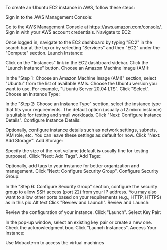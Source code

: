 To create an Ubuntu EC2 instance in AWS, follow these steps:

Sign in to the AWS Management Console:

Go to the AWS Management Console at https://aws.amazon.com/console/.
Sign in with your AWS account credentials.
Navigate to EC2:

Once logged in, navigate to the EC2 dashboard by typing "EC2" in the search bar at the top or by selecting "Services" and then "EC2" under the "Compute" section.
Launch Instance:

Click on the "Instances" link in the EC2 dashboard sidebar.
Click the "Launch Instance" button.
Choose an Amazon Machine Image (AMI):

In the "Step 1: Choose an Amazon Machine Image (AMI)" section, select "Ubuntu" from the list of available AMIs.
Choose the Ubuntu version you want to use. For example, "Ubuntu Server 20.04 LTS".
Click "Select".
Choose an Instance Type:

In the "Step 2: Choose an Instance Type" section, select the instance type that fits your requirements. The default option (usually a t2.micro instance) is suitable for testing and small workloads.
Click "Next: Configure Instance Details".
Configure Instance Details:

Optionally, configure instance details such as network settings, subnets, IAM role, etc. You can leave these settings as default for now.
Click "Next: Add Storage".
Add Storage:

Specify the size of the root volume (default is usually fine for testing purposes).
Click "Next: Add Tags".
Add Tags:

Optionally, add tags to your instance for better organization and management.
Click "Next: Configure Security Group".
Configure Security Group:

In the "Step 6: Configure Security Group" section, configure the security group to allow SSH access (port 22) from your IP address.
You may also want to allow other ports based on your requirements (e.g., HTTP, HTTPS) as in this pic Alt text
Click "Review and Launch".
Review and Launch:

Review the configuration of your instance.
Click "Launch".
Select Key Pair:

In the pop-up window, select an existing key pair or create a new one.
Check the acknowledgment box.
Click "Launch Instances".
Access Your Instance:

Use Mobaxterm to access the virtual machines
